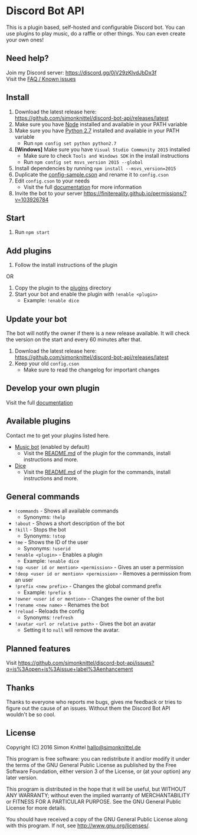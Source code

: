 Discord Bot API
===
This is a plugin based, self-hosted and configurable Discord bot. You can use plugins to play music, do a raffle or other things. You can even create your own ones!

Need help?
---
Join my Discord server: https://discord.gg/0jV29zKlvdJbDx3f  
Visit the [FAQ / Known issues](./documentation/faq_known_issues.md)  

Install
---
1. Download the latest release here: https://github.com/simonknittel/discord-bot-api/releases/latest
2. Make sure you have [Node](https://nodejs.org/en) installed and available in your PATH variable
3. Make sure you have [Python 2.7](https://python.org) installed and available in your PATH variable
    * Run `npm config set python python2.7`
4. **[Windows]** Make sure you have `Visual Studio Community 2015` installed
    * Make sure to check `Tools and Windows SDK` in the install instructions
    * Run `npm config set msvs_version 2015 --global`
5. Install dependencies by running `npm install --msvs_version=2015`
6. Duplicate the [config-sample.cson](./config-sample.cson) and rename it to `config.cson`
7. Edit `config.cson` to your needs
    * Visit the full [documentation](./documentation/config.cson_explained.md) for more information
8. Invite the bot to your server https://finitereality.github.io/permissions/?v=103926784

Start
---
1. Run `npm start`

Add plugins
---
1. Follow the install instructions of the plugin

OR

1. Copy the plugin to the [plugins](./plugins) directory
2. Start your bot and enable the plugin with `!enable <plugin>`
    * Example: `!enable dice`

Update your bot
---
The bot will notify the owner if there is a new release available. It will check the version on the start and every 60 minutes after that.

1. Download the latest release here: https://github.com/simonknittel/discord-bot-api/releases/latest
2. Keep your old `config.cson`
    * Make sure to read the changelog for important changes

Develop your own plugin
---
Visit the full [documentation](./documentation/develop_your_own_plugin.md)

Available plugins
---
Contact me to get your plugins listed here.

* [Music bot](./plugins/music-bot) (enabled by default)
    + Visit the [README.md](./plugins/music-bot/README.md) of the plugin for the commands, install instructions and more.
* [Dice](./plugins/dice)
    + Visit the [README.md](./plugins/dice/README.md) of the plugin for the commands, install instructions and more.

General commands
---
* `!commands` - Shows all available commands
    + Synonyms: `!help`
* `!about` - Shows a short description of the bot
* `!kill` - Stops the bot
    + Synonyms: `!stop`
* `!me` - Shows the ID of the user
    + Synonyms: `!userid`
* `!enable <plugin>` - Enables a plugin
    + Example: `!enable dice`
* `!op <user id or mention> <permission>` - Gives an user a permission
* `!deop <user id or mention> <permission>` - Removes a permission from an user
* `!prefix <new prefix>` - Changes the global command prefix
    + Example: `!prefix $`
* `!owner <user id or mention>` - Changes the owner of the bot
* `!rename <new name>` - Renames the bot
* `!reload` - Reloads the config
    + Synonyms: `!refresh`
* `!avatar <url or relative path>` - Gives the bot an avatar
    + Setting it to `null` will remove the avatar.

Planned features
---
Visit https://github.com/simonknittel/discord-bot-api/issues?q=is%3Aopen+is%3Aissue+label%3Aenhancement

Thanks
---
Thanks to everyone who reports me bugs, gives me feedback or tries to figure out the cause of an issues. Without them the Discord Bot API wouldn't be so cool.

License
---
Copyright (C) 2016  Simon Knittel <hallo@simonknittel.de>

This program is free software: you can redistribute it and/or modify
it under the terms of the GNU General Public License as published by
the Free Software Foundation, either version 3 of the License, or
(at your option) any later version.

This program is distributed in the hope that it will be useful,
but WITHOUT ANY WARRANTY; without even the implied warranty of
MERCHANTABILITY or FITNESS FOR A PARTICULAR PURPOSE.  See the
GNU General Public License for more details.

You should have received a copy of the GNU General Public License
along with this program.  If not, see <http://www.gnu.org/licenses/>.
